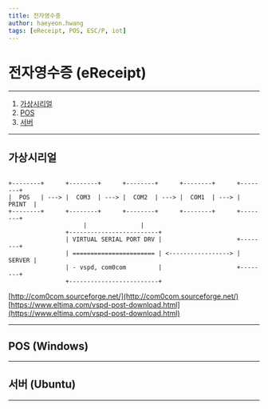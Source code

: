 ```yaml
---
title: 전자영수증 
author: haeyeon.hwang
tags: [eReceipt, POS, ESC/P, iot]
---
```


# 전자영수증 (eReceipt)
---
1. [가상시리얼](#가상시리얼)
2. [POS](#pos-windows) 
3. [서버](#서버-ubuntu)

---

## 가상시리얼

~~~console

+--------+      +--------+      +--------+      +--------+      +--------+   
|  POS   | ---> |  COM3  | ---> |  COM2  | ---> |  COM1  | ---> | PRINT  |
+--------+      +--------+      +--------+      +--------+      +--------+
                     |               |
                +-------------------------+
                | VIRTUAL SERIAL PORT DRV |                     +--------+
                | ======================= | <-----------------> | SERVER | 
                | - vspd, com0com         |                     +--------+
                +-------------------------+

~~~

[http://com0com.sourceforge.net/](http://com0com.sourceforge.net/)
[https://www.eltima.com/vspd-post-download.html](https://www.eltima.com/vspd-post-download.html)

---

## POS (Windows)

---

## 서버 (Ubuntu)

---